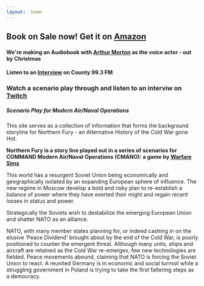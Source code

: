 ```yaml
---
layout:  home
---
```


## Book on Sale now! **Get it on [Amazon](https://www.amazon.com/dp/B07R7BVQ31?ref_=pe_3052080_276849420)**

#### **We're making an Audiobook with [Arthur Morton](https://arthurmorton.com/) as the voice actor - out by Christmas**

#### **Listen to an [Interview](/assets/audio/993interview_gauvin.mp3) on County 99.3 FM**

### Watch a scenario play through and listen to an interviw on [Twitch](https://www.twitch.tv/videos/427260603)

##### Scenario Play for Modern Air/Naval Operations

This site serves as a collection of information that forms the background storyline for Northern Fury - an Alternative History of the Cold War gone Hot.

**Northern Fury is a story line played out in a series of scenarios for COMMAND Modern Air/Naval Operations (CMANO): a game by [Warfare Sims](http://www.warfaresims.com/)**

This world has a resurgent Soviet Union being economically and geographically isolated by an expanding European sphere of influence. The new regime in Moscow develop a bold and risky plan to re-establish a balance of power where they have exerted their might and regain recent losses in status and power.

Strategically the Soviets wish to destabilize the emerging European Union and shatter NATO as an alliance. 

NATO, with many member states planning for, or indeed cashing in on the elusive ‘Peace Dividend’ brought about by the end of the Cold War, is poorly positioned to counter the emergent threat. Although many units, ships and aircraft are retained as the Cold War re-emerges, few new technologies are fielded.  Peace movements abound, claiming that NATO is forcing the Soviet Union to react. A reunited Germany is in economic and social turmoil while a struggling government in Poland is trying to take the first faltering steps as a democracy.  
